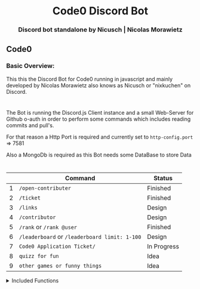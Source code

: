 <div align="center">
<h1>Code0 Discord Bot</h1>
<h3>Discord bot standalone by Nicusch | Nicolas Morawietz</h3>
</div>

## Code0

### Basic Overview:

This this the Discord Bot for Code0 running in javascript and mainly developed by Nicolas Morawietz also knows as Nicusch or "nixkuchen" on Discord.
#
The Bot is running the Discord.js Client instance and a small Web-Server for Github o-auth in order to perform some commands which includes reading commits and pull's.

For that reason a Http Port is required and currently set to `http-config.port` => 7581

Also a MongoDb is required as this Bot needs some DataBase to store Data
#


|     | Command                                      | Status       |
| --- | ---------------------------------------------| ------------ |
| 1   | `/open-contributer`                          | Finished     |
| 2   | `/ticket`                                    | Finished     |
| 3   | `/links`                                     | Design       |
| 4   | `/contributor`                               | Design       |
| 5   | `/rank` or `/rank @user`                     | Finished     |
| 6   | `/leaderboard` or `/leaderboard limit: 1-100`| Design       |
| 7   | `Code0 Application Ticket/`                  | In Progress  |
| 8   | `quizz for fun`                              | Idea         |
| 9   | `other games or funny things`                | Idea         |


<details>
<summary>Included Functions</summary>

1. <span style="color:green;">Auto script command upload</span>
2. <span style="color:green;">Web server for o-auth github</span>
3. <span style="color:green;">Check Languages pack's for missing entries</span>
4. <span style="color:green;">Xp on Interactions with anti spam features</span>

</details>